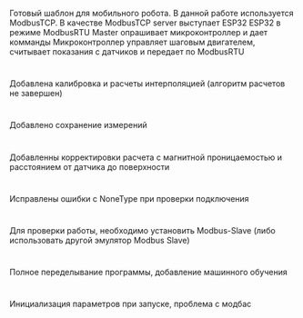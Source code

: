 Готовый шаблон для мобильного робота.
В данной работе используется ModbusTCP. В качестве ModbusTCP server выступает ESP32
ESP32 в режиме ModbusRTU Master опрашивает микроконтроллер и дает комманды
Микроконтроллер управляет шаговым двигателем, считывает показания с датчиков
и передает по ModbusRTU
#
Добавлена калибровка и расчеты интерполяцией (алгоритм расчетов не завершен)
#
Добавлено сохранение измерений
#
Добавленны корректировки расчета с магнитной проницаемостью и расстоянием от датчика до поверхности
#
Исправлены ошибки с NoneType при проверки подключения
# 
Для проверки работы, необходимо установить Modbus-Slave (либо использовать другой эмулятор Modbus Slave)
#
Полное переделывание программы, добавление машинного обучения
#
Инициализация параметров при запуске, проблема с модбас